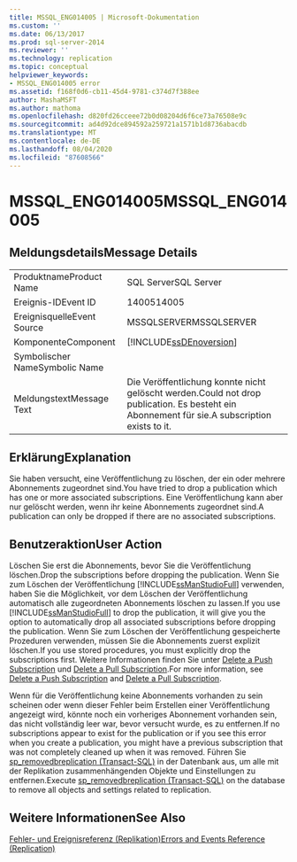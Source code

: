 ```yaml
---
title: MSSQL_ENG014005 | Microsoft-Dokumentation
ms.custom: ''
ms.date: 06/13/2017
ms.prod: sql-server-2014
ms.reviewer: ''
ms.technology: replication
ms.topic: conceptual
helpviewer_keywords:
- MSSQL_ENG014005 error
ms.assetid: f168f0d6-cb11-45d4-9781-c374d7f388ee
author: MashaMSFT
ms.author: mathoma
ms.openlocfilehash: d820fd26cceee72b0d08204d6f6ce73a76508e9c
ms.sourcegitcommit: ad4d92dce894592a259721a1571b1d8736abacdb
ms.translationtype: MT
ms.contentlocale: de-DE
ms.lasthandoff: 08/04/2020
ms.locfileid: "87608566"
---
```

# <a name="mssql_eng014005"></a><span data-ttu-id="6820a-102">MSSQL_ENG014005</span><span class="sxs-lookup"><span data-stu-id="6820a-102">MSSQL_ENG014005</span></span>
    
## <a name="message-details"></a><span data-ttu-id="6820a-103">Meldungsdetails</span><span class="sxs-lookup"><span data-stu-id="6820a-103">Message Details</span></span>  
  
|||  
|-|-|  
|<span data-ttu-id="6820a-104">Produktname</span><span class="sxs-lookup"><span data-stu-id="6820a-104">Product Name</span></span>|<span data-ttu-id="6820a-105">SQL Server</span><span class="sxs-lookup"><span data-stu-id="6820a-105">SQL Server</span></span>|  
|<span data-ttu-id="6820a-106">Ereignis-ID</span><span class="sxs-lookup"><span data-stu-id="6820a-106">Event ID</span></span>|<span data-ttu-id="6820a-107">14005</span><span class="sxs-lookup"><span data-stu-id="6820a-107">14005</span></span>|  
|<span data-ttu-id="6820a-108">Ereignisquelle</span><span class="sxs-lookup"><span data-stu-id="6820a-108">Event Source</span></span>|<span data-ttu-id="6820a-109">MSSQLSERVER</span><span class="sxs-lookup"><span data-stu-id="6820a-109">MSSQLSERVER</span></span>|  
|<span data-ttu-id="6820a-110">Komponente</span><span class="sxs-lookup"><span data-stu-id="6820a-110">Component</span></span>|[!INCLUDE[ssDEnoversion](../../includes/ssdenoversion-md.md)]|  
|<span data-ttu-id="6820a-111">Symbolischer Name</span><span class="sxs-lookup"><span data-stu-id="6820a-111">Symbolic Name</span></span>||  
|<span data-ttu-id="6820a-112">Meldungstext</span><span class="sxs-lookup"><span data-stu-id="6820a-112">Message Text</span></span>|<span data-ttu-id="6820a-113">Die Veröffentlichung konnte nicht gelöscht werden.</span><span class="sxs-lookup"><span data-stu-id="6820a-113">Could not drop publication.</span></span> <span data-ttu-id="6820a-114">Es besteht ein Abonnement für sie.</span><span class="sxs-lookup"><span data-stu-id="6820a-114">A subscription exists to it.</span></span>|  
  
## <a name="explanation"></a><span data-ttu-id="6820a-115">Erklärung</span><span class="sxs-lookup"><span data-stu-id="6820a-115">Explanation</span></span>  
 <span data-ttu-id="6820a-116">Sie haben versucht, eine Veröffentlichung zu löschen, der ein oder mehrere Abonnements zugeordnet sind.</span><span class="sxs-lookup"><span data-stu-id="6820a-116">You have tried to drop a publication which has one or more associated subscriptions.</span></span> <span data-ttu-id="6820a-117">Eine Veröffentlichung kann aber nur gelöscht werden, wenn ihr keine Abonnements zugeordnet sind.</span><span class="sxs-lookup"><span data-stu-id="6820a-117">A publication can only be dropped if there are no associated subscriptions.</span></span>  
  
## <a name="user-action"></a><span data-ttu-id="6820a-118">Benutzeraktion</span><span class="sxs-lookup"><span data-stu-id="6820a-118">User Action</span></span>  
 <span data-ttu-id="6820a-119">Löschen Sie erst die Abonnements, bevor Sie die Veröffentlichung löschen.</span><span class="sxs-lookup"><span data-stu-id="6820a-119">Drop the subscriptions before dropping the publication.</span></span> <span data-ttu-id="6820a-120">Wenn Sie zum Löschen der Veröffentlichung [!INCLUDE[ssManStudioFull](../../includes/ssmanstudiofull-md.md)] verwenden, haben Sie die Möglichkeit, vor dem Löschen der Veröffentlichung automatisch alle zugeordneten Abonnements löschen zu lassen.</span><span class="sxs-lookup"><span data-stu-id="6820a-120">If you use [!INCLUDE[ssManStudioFull](../../includes/ssmanstudiofull-md.md)] to drop the publication, it will give you the option to automatically drop all associated subscriptions before dropping the publication.</span></span> <span data-ttu-id="6820a-121">Wenn Sie zum Löschen der Veröffentlichung gespeicherte Prozeduren verwenden, müssen Sie die Abonnements zuerst explizit löschen.</span><span class="sxs-lookup"><span data-stu-id="6820a-121">If you use stored procedures, you must explicitly drop the subscriptions first.</span></span> <span data-ttu-id="6820a-122">Weitere Informationen finden Sie unter [Delete a Push Subscription](delete-a-push-subscription.md) und [Delete a Pull Subscription](delete-a-pull-subscription.md).</span><span class="sxs-lookup"><span data-stu-id="6820a-122">For more information, see [Delete a Push Subscription](delete-a-push-subscription.md) and [Delete a Pull Subscription](delete-a-pull-subscription.md).</span></span>  
  
 <span data-ttu-id="6820a-123">Wenn für die Veröffentlichung keine Abonnements vorhanden zu sein scheinen oder wenn dieser Fehler beim Erstellen einer Veröffentlichung angezeigt wird, könnte noch ein vorheriges Abonnement vorhanden sein, das nicht vollständig leer war, bevor versucht wurde, es zu entfernen.</span><span class="sxs-lookup"><span data-stu-id="6820a-123">If no subscriptions appear to exist for the publication or if you see this error when you create a publication, you might have a previous subscription that was not completely cleaned up when it was removed.</span></span> <span data-ttu-id="6820a-124">Führen Sie [sp_removedbreplication &#40;Transact-SQL&#41;](/sql/relational-databases/system-stored-procedures/sp-removedbreplication-transact-sql) in der Datenbank aus, um alle mit der Replikation zusammenhängenden Objekte und Einstellungen zu entfernen.</span><span class="sxs-lookup"><span data-stu-id="6820a-124">Execute [sp_removedbreplication &#40;Transact-SQL&#41;](/sql/relational-databases/system-stored-procedures/sp-removedbreplication-transact-sql) on the database to remove all objects and settings related to replication.</span></span>  
  
## <a name="see-also"></a><span data-ttu-id="6820a-125">Weitere Informationen</span><span class="sxs-lookup"><span data-stu-id="6820a-125">See Also</span></span>  
 [<span data-ttu-id="6820a-126">Fehler- und Ereignisreferenz &#40;Replikation&#41;</span><span class="sxs-lookup"><span data-stu-id="6820a-126">Errors and Events Reference &#40;Replication&#41;</span></span>](errors-and-events-reference-replication.md)  
  
  
